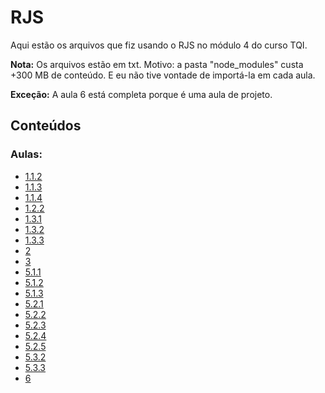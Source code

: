 # RJS
Aqui estão os arquivos que fiz usando o RJS no módulo 4 do curso TQI.

**Nota:**
Os arquivos estão em txt. Motivo: a pasta "node_modules" custa +300 MB de conteúdo. E eu não tive vontade de importá-la em cada aula.

**Exceção:** A aula 6 está completa porque é uma aula de projeto.

## Conteúdos
### Aulas:
- [1.1.2](https://github.com/KariDriff/RJS/tree/main/1.1.2)
- [1.1.3](https://github.com/KariDriff/RJS/tree/main/1.1.3)
- [1.1.4](https://github.com/KariDriff/RJS/tree/main/1.1.4)
- [1.2.2](https://github.com/KariDriff/RJS/tree/main/1.2.2)
- [1.3.1](https://github.com/KariDriff/RJS/tree/main/1.3.1)
- [1.3.2](https://github.com/KariDriff/RJS/tree/main/1.3.2)
- [1.3.3](https://github.com/KariDriff/RJS/tree/main/1.3.3)
- [2](https://github.com/KariDriff/RJS/tree/main/2)
- [3](https://github.com/KariDriff/RJS/tree/main/3)
- [5.1.1](https://github.com/KariDriff/RJS/tree/main/5.1.1)
- [5.1.2](https://github.com/KariDriff/RJS/tree/main/5.1.2)
- [5.1.3](https://github.com/KariDriff/RJS/tree/main/5.1.3)
- [5.2.1](https://github.com/KariDriff/RJS/tree/main/5.2.1)
- [5.2.2](https://github.com/KariDriff/RJS/tree/main/5.2.2)
- [5.2.3](https://github.com/KariDriff/RJS/tree/main/5.2.3)
- [5.2.4](https://github.com/KariDriff/RJS/tree/main/5.2.4)
- [5.2.5](https://github.com/KariDriff/RJS/tree/main/5.2.5)
- [5.3.2](https://github.com/KariDriff/RJS/tree/main/5.3.2)
- [5.3.3](https://github.com/KariDriff/RJS/tree/main/5.3.3)
- [6](https://github.com/KariDriff/RJS/tree/main/6)

